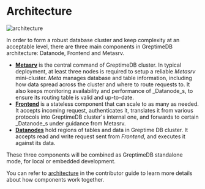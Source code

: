 # Architecture

![architecture](/architecture-2.png)

In order to form a robust database cluster and keep complexity at an acceptable
level, there are three main components in GreptimeDB architecture: Datanode,
Frontend and Metasrv.

- [**Metasrv**](/contributor-guide/metasrv/overview.md) is the central command of
  GreptimeDB cluster. In typical deployment, at least three nodes is required to
  setup a reliable _Metasrv_ mini-cluster. _Meta_ manages database and table
  information, including how data spread across the cluster and where to route
  requests to. It also keeps monitoring availability and performance of \_Datanode_s,
  to ensure its routing table is valid and up-to-date.
- [**Frontend**](/contributor-guide/frontend/overview.md) is a stateless
  component that can scale to as many as needed. It accepts incoming request,
  authenticates it, translates it from various protocols into GreptimeDB
  cluster's internal one, and forwards to certain \_Datanode_s under guidance from Metasrv.
- [**Datanodes**](/contributor-guide/datanode/overview.md) hold regions of
  tables and data in Greptime DB cluster. It accepts read and write request sent
  from _Frontend_, and executes it against its data.

These three components will be combined as GreptimeDB standalone mode, for local or embedded development.

You can refer to [architecture](/contributor-guide/overview.md) in the contributor guide to learn more details about how components work together.

